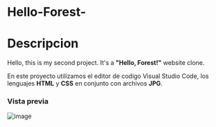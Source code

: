 # Hello-Forest-

# Descripcion
Hello, this is my second project. It's a **"Hello, Forest!"** website clone.


En este proyecto utilizamos el editor de codigo Visual Studio Code, los lenguajes **HTML** y **CSS** en conjunto con archivos **JPG**.

### Vista previa
![image](https://github.com/AmyNavCar/Hello-Forest-/assets/152136916/634de256-dbf0-4392-b43e-04e7828dd37c)
